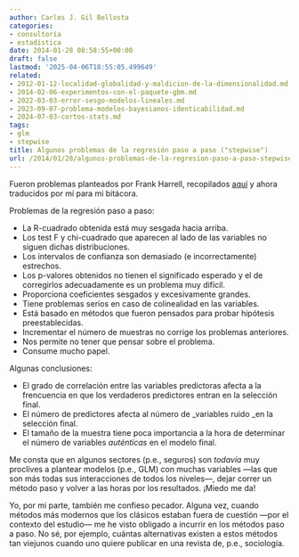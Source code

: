 ```yaml
---
author: Carlos J. Gil Bellosta
categories:
- consultoría
- estadística
date: 2014-01-28 08:58:55+00:00
draft: false
lastmod: '2025-04-06T18:55:05.499649'
related:
- 2012-01-12-localidad-globalidad-y-maldicion-de-la-dimensionalidad.md
- 2014-02-06-experimentos-con-el-paquete-gbm.md
- 2022-03-03-error-sesgo-modelos-lineales.md
- 2023-09-07-problema-modelos-bayesianos-identicabilidad.md
- 2024-07-03-cortos-stats.md
tags:
- glm
- stepwise
title: Algunos problemas de la regresión paso a paso ("stepwise")
url: /2014/01/28/algunos-problemas-de-la-regresion-paso-a-paso-stepwise/
---
```


Fueron problemas planteados por Frank Harrell, recopilados [aquí](http://www.stata.com/support/faqs/statistics/stepwise-regression-problems/) y ahora traducidos por mí para mi bitácora.

Problemas de la regresión paso a paso:

* La R-cuadrado obtenida está muy sesgada hacia arriba.
* Los test F y chi-cuadrado que aparecen al lado de las variables no siguen dichas distribuciones.
* Los intervalos de confianza son demasiado (e incorrectamente) estrechos.
* Los p-valores obtenidos no tienen el significado esperado y el de corregirlos adecuadamente es un problema muy difícil.
* Proporciona coeficientes sesgados y excesivamente grandes.
* Tiene problemas serios en caso de colinealidad en las variables.
* Está basado en métodos que fueron pensados para probar hipótesis preestablecidas.
* Incrementar el número de muestras no corrige los problemas anteriores.
* Nos permite no tener que pensar sobre el problema.
* Consume mucho papel.

Algunas conclusiones:

* El grado de correlación entre las variables predictoras afecta a la frencuencia en que los verdaderos predictores entran en la selección final.
* El número de predictores afecta al número de _variables ruido _en la selección final.
* El tamaño de la muestra tiene poca importancia a la hora de determinar el número de variables _auténticas_ en el modelo final.

Me consta que en algunos sectores (p.e., seguros) son _todavía_ muy proclives a plantear modelos (p.e., GLM) con muchas variables —las que son más todas sus interacciones de todos los niveles—, dejar correr un método paso y volver a las horas por los resultados. ¡Miedo me da!

Yo, por mi parte, también me confieso pecador. Alguna vez, cuando métodos más modernos que los clásicos estaban fuera de cuestión —por el contexto del estudio— me he visto obligado a incurrir en los métodos paso a paso. No sé, por ejemplo, cuántas alternativas existen a estos métodos tan viejunos cuando uno quiere publicar en una revista de, p.e., sociología.